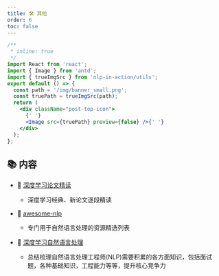 ```yaml
---
title: 🛠 其他
order: 6
toc: false
---
```


```jsx
/**
 * inline: true
 */
import React from 'react';
import { Image } from 'antd';
import { trueImgSrc } from 'nlp-in-action/utils';
export default () => {
  const path = '/img/banner_small.png';
  const truePath = trueImgSrc(path);
  return (
    <div className="post-top-icon">
      {' '}
      <Image src={truePath} preview={false} />{' '}
    </div>
  );
};
```

## 📚 内容

- 📖 [深度学习论文精读](https://github.com/mli/paper-reading)

  - 深度学习经典、新论文逐段精读

- 📖 [awesome-nlp](https://github.com/keon/awesome-nlp)

  - 专门用于自然语言处理的资源精选列表

- 📖 [深度学习自然语言处理](https://github.com/DA-southampton/NLP_ability)
  - 总结梳理自然语言处理工程师(NLP)需要积累的各方面知识，包括面试题，各种基础知识，工程能力等等，提升核心竞争力
